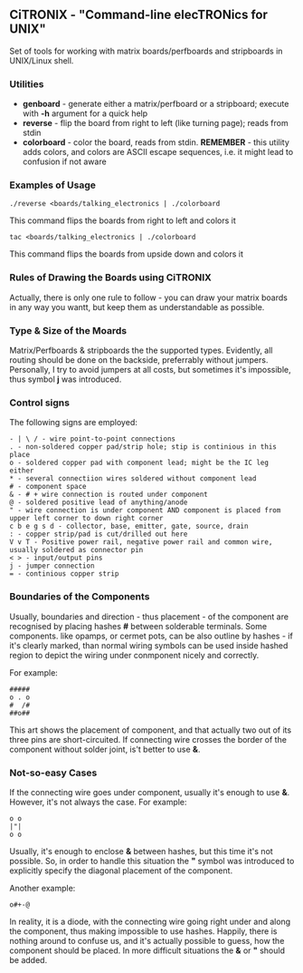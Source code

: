 ## CiTRONIX - "Command-line elecTRONics for UNIX"
Set of tools for working with matrix boards/perfboards and stripboards in UNIX/Linux
shell.

### Utilities

- **genboard** - generate either a matrix/perfboard or a stripboard; execute with
**-h** argument for a quick help
- **reverse** - flip the board from right to left (like turning page); reads from
stdin
- **colorboard** - color the board, reads from stdin. **REMEMBER** - this utility
adds colors, and colors are ASCII escape sequences, i.e. it might lead to
confusion if not aware

### Examples of Usage

    ./reverse <boards/talking_electronics | ./colorboard

This command flips the boards from right to left and colors it

    tac <boards/talking_electronics | ./colorboard

This command flips the boards from upside down and colors it

### Rules of Drawing the Boards using CiTRONIX
Actually, there is only one rule to follow - you can draw your matrix boards in
any way you wantt, but keep them as understandable as possible.

### Type & Size of the Moards
Matrix/Perfboards & stripboards the the supported types. Evidently, all routing
should be done on the backside, preferrably without jumpers. Personally, I try
to avoid jumpers at all costs, but sometimes it's impossible, thus symbol **j**
was introduced.

### Control signs
The following signs are employed:

    - | \ / - wire point-to-point connections
    . - non-soldered copper pad/strip hole; stip is continious in this place
    o - soldered copper pad with component lead; might be the IC leg either
    * - several connectiion wires soldered without component lead
    # - component space
    & - # + wire connection is routed under component
    @ - soldered positive lead of anything/anode
    " - wire connection is under component AND component is placed from upper left corner to down right corner
    c b e g s d - collector, base, emitter, gate, source, drain
    : - copper strip/pad is cut/drilled out here
    V v T - Positive power rail, negative power rail and common wire, usually soldered as connector pin
    < > - input/output pins
    j - jumper connection
    = - continious copper strip

### Boundaries of the Components
Usually, boundaries and direction - thus placement - of the component are recognised by placing
hashes **#** between solderable terminals. Some components. like opamps, or cermet pots, can be
also outline by hashes - if it's clearly marked, than normal wiring symbols can be used inside
hashed region to depict the wiring under conmponent nicely and correctly.

For example:

    #####
    o . o
    #  /#
    ##o##

This art shows the placement of component, and that actually two out of its three pins are short-circuited. If connecting wire crosses the border of the component without solder joint, is't better to use **&**.

### Not-so-easy Cases
If the connecting wire goes under component, usually it's enough to use **&**. However,
it's not always the case. For example:

    o o
    |"|
    o o
 
Usually, it's enough to enclose **&** between hashes, but this time it's not possible.
So, in order to handle this situation the **"** symbol was introduced to explicitly
specify the diagonal placement of the component.

Another example:

    o#+-@

In reality, it is a diode, with the connecting wire going right under and along
the component, thus making impossible to use hashes. Happily, there is nothing
around to confuse us, and it's actually possible to guess, how the component should
be placed. In more difficult situations the **&** or **"** should be added.
